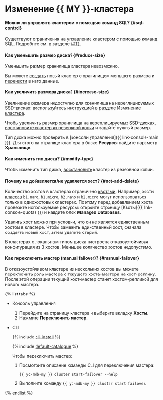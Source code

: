 # Изменение {{ MY }}-кластера


#### Можно ли управлять кластером с помощью команд SQL? {#sql-control}

Существуют ограничения на управление кластером с помощью команд SQL. Подробнее см. в разделе [{#T}](../../managed-mysql/concepts/sql-limits.md).

#### Как уменьшить размер диска? {#reduce-size}

Уменьшить размер хранилища кластера невозможно.

Вы можете [создать](../../managed-mysql/operations/cluster-create.md) новый кластер с хранилищем меньшего размера и [перенести](../../managed-mysql/tutorials/data-migration.md) в него данные.

#### Как увеличить размера диска? {#increase-size}

Увеличение размера недоступно для [хранилища](../../managed-mysql/concepts/storage.md) на нереплицируемых SSD-дисках: воспользуйтесь инструкцией в разделе [Изменение кластера](../../managed-mysql/operations/update.md#change-disk-size).

Чтобы увеличить размер хранилища на нереплицируемых SSD-дисках, [восстановите кластер из резервной копии](../../managed-mysql/operations/cluster-backups.md#restore) и задайте нужный размер.

Тип диска можно проверить в [консоли управления]({{ link-console-main }}). Для этого на странице кластера в блоке **Ресурсы** найдите параметр **Хранилище**.


#### Как изменить тип диска? {#modify-type}

Чтобы изменить тип диска, [восстановите](../../managed-mysql/operations/cluster-backups.md#restore) кластер из резервной копии.

#### Почему не добавляется/не удаляется хост? {#not-add-delete}

Количество хостов в кластерах ограничено [квотами](../../managed-mysql/concepts/limits.md#mmy-quotas). Например, хосты [классов](../../managed-mysql/concepts/instance-types.md) `b1.nano`, `b1.micro`, `b2.nano` и `b2.micro` могут использоваться только в однохостовых кластерах. Поэтому перед добавлением хоста проверьте используемые ресурсы: откройте страницу [Квоты]({{ link-console-quotas }}) и найдите блок **Managed Databases**.

Удалить хост можно при условии, что он не является единственным хостом в кластере. Чтобы заменить единственный хост, сначала создайте новый хост, затем удалите старый.

В кластерах с локальным типом диска настроена отказоустойчивая конфигурация из 3 хостов. Меньшее количество хостов недопустимо.

#### Как переключить мастер (manual failover)? {#manual-failover}

В отказоустойчивом кластере из нескольких хостов вы можете переключить роль мастера с текущего хоста-мастера на хост-реплику. После этой операции текущий хост-мастер станет хостом-репликой для нового мастера.

{% list tabs %}

- Консоль управления

   1. Перейдите на страницу кластера и выберите вкладку **Хосты**.
   1. Нажмите **Переключить мастер**.

- CLI

   {% include [cli-install](../../_includes/cli-install.md) %}

   {% include [default-catalogue](../../_includes/default-catalogue.md) %}

   Чтобы переключить мастер:

   1. Посмотрите описание команды CLI для переключения мастера:

      ```
      {{ yc-mdb-my }} cluster start-failover --help
      ```

   1.  Выполните команду `{{ yc-mdb-my }} cluster start-failover`.

{% endlist %}
